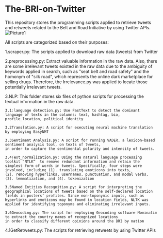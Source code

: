 # The-BRI-on-Twitter

This repository stores the programming scripts applied to retrieve tweets and retweets related to the Belt and Road Initiative by using Twitter APIs.
![Picture1](https://user-images.githubusercontent.com/64972156/170441406-6e6283ac-2cb6-4184-90cc-43c2ea146d07.png)


All scripts are categorized based on their purposes:

1.scraper.py: The scripts applied to download raw data (tweets) from Twitter

2.preprocessing.py: Extract valuable information in the raw data. Also, there are some irrelevant tweets existed in the raw data due to the 
ambiguity of keywords applied in search, such as "seat belt and road safety" and the homonym of "silk road", which represents the online dark marketplace for selling drugs.
Therefore, the Irrelevance.py was applied to locate those potentially irrelevant tweets.

3.NLP: This folder stores six files of python scripts for processing the textual information in the raw data.

	3.1:language detection.py: Use FastText to detect the dominant language of texts in the columns: text, hashtag, bio,
	profile_location, political identity

	3.2Translation.py: A script for executing neural machine translation by employing EasyNMT

	3.3Sentiment Analysis.py: A script for running VADER, a lexicon-based sentiment analysis tool, on texts of tweets, 
	in order to capture the sentimental polarity and intensity of tweets.

	3.4Text_normalization.py: Using the natural language processing toolkit “NTLK”  to remove redundant information and retain the
	simplest form of words in tweets. Specifically, four steps were involved, including (1). translating emoticons into texts,
	(2). removing hyperlinks, usernames, punctuation, and modal verbs, (3). lemmatization, and (4). tokenization

	3.5Named Entities Recognition.py: A script for interpreting the geographical locations of tweets based on the self-declared location 
	fields in posters’ profiles. Since non-toponymic inputs, such as hyperlinks and emoticons may be found in location fields, NLTK was 
	applied for identifying toponyms and eliminating irrelevant inputs.

	3.6Geocoding.py: The script for employing Geocoding software Nominatim to extract the country names of recognized locations
	in order to classify different opinions around the BRI by nation

4.1GetRetweets.py: The scripts for retrieving retweets by using Twitter APIs
  

